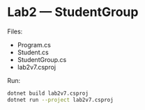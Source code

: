 # Lab2 — StudentGroup

Files:
- Program.cs
- Student.cs
- StudentGroup.cs
- lab2v7.csproj

Run:
```bash
dotnet build lab2v7.csproj
dotnet run --project lab2v7.csproj